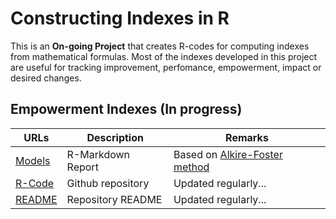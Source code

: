 <head>
  <link rel="stylesheet" href="https://cdnjs.cloudflare.com/ajax/libs/font-awesome/4.7.0/css/font-awesome.min.css"/>
  <link rel="stylesheet" type="text/css" href="./css/ghindexes.css">
</head>


# Constructing Indexes in R

This is an **On-going Project** that creates R-codes for computing indexes from mathematical formulas. Most of the indexes developed in this project are useful for tracking improvement, perfomance, empowerment, impact or desired changes. 

## Empowerment Indexes (In progress)

| URLs | Description | Remarks |
|-------|--------------------| --------- |
|[Models](https://complexdatainsights.com/Resources/01-IndexEquations.html) | R-Markdown Report| Based on [Alkire-Foster method](https://ophi.org.uk/research/multidimensional-poverty/alkire-foster-method/)|
|[R-Code](https://github.com/tmbuza/Resources) | Github repository | Updated regularly... |
|[README](https://github.com/tmbuza/indexbook/blob/master/README.md/) | Repository README | Updated regularly... |
